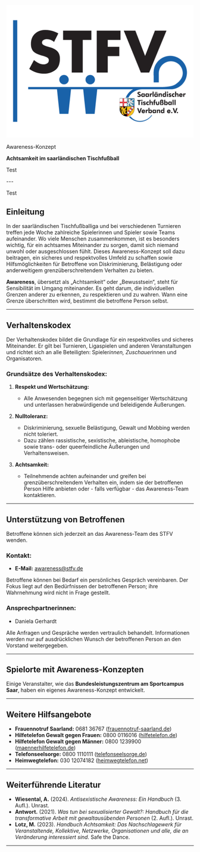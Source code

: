 ![STFV LOGO](images/STFV-LOGO.png)

Awareness-Konzept

**Achtsamkeit im saarländischen Tischfußball**
<p class="blue-text">Test</p>
---
<p class="red-text">Test</p>

## Einleitung

In der saarländischen Tischfußballiga und bei verschiedenen Turnieren treffen jede Woche zahlreiche Spielerinnen und Spieler sowie Teams aufeinander. Wo viele Menschen zusammenkommen, ist es besonders wichtig, für ein achtsames Miteinander zu sorgen, damit sich niemand unwohl oder ausgeschlossen fühlt. Dieses Awareness-Konzept soll dazu beitragen, ein sicheres und respektvolles Umfeld zu schaffen sowie Hilfsmöglichkeiten für Betroffene von Diskriminierung, Belästigung oder anderweitigem grenzüberschreitendem Verhalten zu bieten.

**Awareness**, übersetzt als „Achtsamkeit“ oder „Bewusstsein“, steht für Sensibilität im Umgang miteinander. Es geht darum, die individuellen Grenzen anderer zu erkennen, zu respektieren und zu wahren. Wann eine Grenze überschritten wird, bestimmt die betroffene Person selbst.

---

## Verhaltenskodex

Der Verhaltenskodex bildet die Grundlage für ein respektvolles und sicheres Miteinander. Er gilt bei Turnieren, Ligaspielen und anderen Veranstaltungen und richtet sich an alle Beteiligten: Spieler*innen, Zuschauer*innen und Organisatoren.

### Grundsätze des Verhaltenskodex:

1. **Respekt und Wertschätzung:**
   - Alle Anwesenden begegnen sich mit gegenseitiger Wertschätzung und unterlassen herabwürdigende und beleidigende Äußerungen.

2. **Nulltoleranz:**
   - Diskriminierung, sexuelle Belästigung, Gewalt und Mobbing werden nicht toleriert.
   - Dazu zählen rassistische, sexistische, ableistische, homophobe sowie trans- oder queerfeindliche Äußerungen und Verhaltensweisen.

3. **Achtsamkeit:**
   - Teilnehmende achten aufeinander und greifen bei grenzüberschreitendem Verhalten ein, indem sie der betroffenen Person Hilfe anbieten oder - falls verfügbar - das Awareness-Team kontaktieren.

---

## Unterstützung von Betroffenen

Betroffene können sich jederzeit an das Awareness-Team des STFV wenden. 

### Kontakt:

- **E-Mail:** [awareness@stfv.de](mailto:awareness@stfv.de)

Betroffene können bei Bedarf ein persönliches Gespräch vereinbaren. Der Fokus liegt auf den Bedürfnissen der betroffenen Person; ihre Wahrnehmung wird nicht in Frage gestellt. 

### Ansprechpartnerinnen:

- Daniela Gerhardt  

Alle Anfragen und Gespräche werden vertraulich behandelt. Informationen werden nur auf ausdrücklichen Wunsch der betroffenen Person an den Vorstand weitergegeben.

---

## Spielorte mit Awareness-Konzepten

Einige Veranstalter, wie das **Bundesleistungszentrum am Sportcampus Saar**, haben ein eigenes Awareness-Konzept entwickelt.

---

## Weitere Hilfsangebote

- **Frauennotruf Saarland:** 0681 36767 ([frauennotruf-saarland.de](https://frauennotruf-saarland.de))
- **Hilfetelefon Gewalt gegen Frauen:** 0800 0116016 ([hilfetelefon.de](https://hilfetelefon.de))
- **Hilfetelefon Gewalt gegen Männer:** 0800 1239900 ([maennerhilfetelefon.de](https://maennerhilfetelefon.de))
- **Telefonseelsorge:** 0800 1110111 ([telefonseelsorge.de](https://telefonseelsorge.de))
- **Heimwegtelefon:** 030 12074182 ([heimwegtelefon.net](https://heimwegtelefon.net))

---

## Weiterführende Literatur

- **Wiesental, A.** (2024). *Antisexistische Awareness: Ein Handbuch* (3. Aufl.). Unrast.
- **Antwort.** (2021). *Was tun bei sexualisierter Gewalt?: Handbuch für die transformative Arbeit mit gewaltausübenden Personen* (2. Aufl.). Unrast.
- **Lotz, M.** (2023). *Handbuch Achtsamkeit: Das Nachschlagewerk für Veranstaltende, Kollektive, Netzwerke, Organisationen und alle, die an Veränderung interessiert sind.* Safe the Dance.

---



